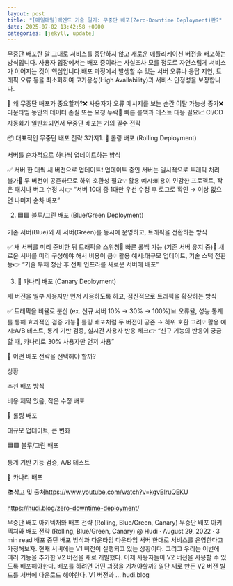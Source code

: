 ```yaml
---
layout: post
title: "[매일매일]백엔드 기술 일기: 무중단 배포(Zero-Downtime Deployment)란?" 
date: 2025-07-02 13:42:58 +0900
categories: [jekyll, update]
---
```







무중단 배포란 말 그대로 서비스를 중단하지 않고 새로운 애플리케이션 버전을 배포하는 방식입니다. 사용자 입장에서는 배포 중이라는 사실조차 모를 정도로 자연스럽게 서비스가 이어지는 것이 핵심입니다.배포 과정에서 발생할 수 있는 서버 오류나 응답 지연, 트래픽 오류 등을 최소화하여 고가용성(High Availability)과 서비스 안정성을 보장합니다.




 



















 



🧠 왜 무중단 배포가 중요할까?❌ 사용자가 오류 메시지를 보는 순간 이탈 가능성 증가❌ 다운타임 동안의 데이터 손실 또는 요청 누락🔁 빠른 롤백과 테스트 대응 필요📈 CI/CD 자동화가 일반화되면서 무중단 배포는 거의 필수 전략




 







 



📦 대표적인 무중단 배포 전략 3가지1. 🎯 롤링 배포 (Rolling Deployment)




 



서버를 순차적으로 하나씩 업데이트하는 방식








✅ 서버 한 대씩 새 버전으로 업데이트❗ 업데이트 중인 서버는 일시적으로 트래픽 처리 불가🔁 두 버전이 공존하므로 하위 호환성 필요💡 활용 예시:비용이 민감한 프로젝트, 작은 패치나 버그 수정 시👉 “서버 10대 중 1대만 우선 수정 후 로그로 확인 → 이상 없으면 나머지 순차 배포”




 







 



2. 🟦🟩 블루/그린 배포 (Blue/Green Deployment)




 



기존 서버(Blue)와 새 서버(Green)를 동시에 운영하고, 트래픽을 전환하는 방식








✅ 새 서버를 미리 준비한 뒤 트래픽을 스위칭🔁 빠른 롤백 가능 (기존 서버 유지 중)💸 새로운 서버를 미리 구성해야 해서 비용이 큼​💡 활용 예시:대규모 업데이트, 기술 스택 전환 등👉 “기술 부채 청산 후 전체 인프라를 새로운 서버에 배포”




 







 



3. 🐤 카나리 배포 (Canary Deployment)




 



새 버전을 일부 사용자만 먼저 사용하도록 하고, 점진적으로 트래픽을 확장하는 방식








✅ 트래픽을 비율로 분산 (ex. 신규 서버 10% → 30% → 100%)📊 오류율, 성능 통계를 통해 효과적인 검증 가능🔁 롤링 배포처럼 두 버전이 공존 → 하위 호환 고려💡 활용 예시:A/B 테스트, 통계 기반 검증, 실시간 사용자 반응 체크👉 “신규 기능의 반응이 궁금할 때, 카나리로 30% 사용자만 먼저 사용”




 







 



🧭 어떤 배포 전략을 선택해야 할까?




 





상황

추천 배포 방식

비용 제약 있음, 작은 수정 배포

🔁 롤링 배포

대규모 업데이트, 큰 변화

🟦🟩 블루/그린 배포

통계 기반 기능 검증, A/B 테스트

🐤 카나리 배포






 







 



📚참고 및 출처https://www.youtube.com/watch?v=kgvBlruQEKU




 











https://hudi.blog/zero-downtime-deployment/




 








무중단 배포 아키텍처와 배포 전략 (Rolling, Blue/Green, Canary)
무중단 배포 아키텍처와 배포 전략 (Rolling, Blue/Green, Canary) @ Hudi · August 29, 2022 · 3 min read 배포 중단 배포 방식과 다운타임 다운타임 서버 한대로 서비스를 운영한다고 가정해보자. 현재 서버에는 V1 버전이 실행되고 있는 상황이다. 그리고 우리는 이번에 여러 기능을 추가한 V2 버전을 새로 개발했다. 이제 사용자들이 V2 버전을 사용할 수 있도록 배포해야한다. 배포를 하려면 어떤 과정을 거쳐야할까? 일단 새로 만든 V2 버전 빌드를 서버에 다운로드 해야한다. V1 버전과 ...
hudi.blog















 



​




 
